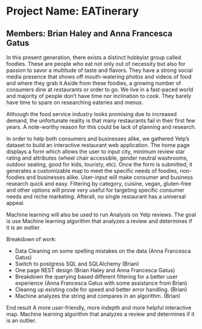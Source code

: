 # Project Name: EATinerary
## Members: Brian Haley and Anna Francesca Gatus

In this present generation, there exists a distinct hobbyist group called foodies. These are people who eat not only out of necessity but also for passion to savor a multitude of taste and flavors. They have a strong social media presence that shows off mouth-watering photos and videos of food and where they grab it.Aside from these foodies, a growing number of consumers dine at restaurants or order to go. We live in a fast-paced world and majority of people don’t have time nor inclination to cook. They barely have time to spare on researching eateries and menus. 

Although the food service industry looks promising due to increased demand, the unfortunate reality is that many restaurants fail in their first few years. A note-worthy reason for this could be lack of planning and research. 

In order to help both consumers and businesses alike, we gathered Yelp’s dataset to build an interactive restaurant web application. The home page displays a form which allows the user to input city, minimum review star rating and attributes (wheel chair accessible, gender neutral washrooms, outdoor seating, good for kids, touristy, etc). Once the form is submitted, it generates a customizable map to meet the specific needs of foodies, non-foodies and businesses alike. User-input will make consumer and business research quick and easy. Filtering by category, cuisine, vegan, gluten-free and other options will prove very useful for targeting specific consumer needs and niche marketing. Afterall, no single restaurant has a universal appeal. 

Machine learning will also be used to run Analysis on Yelp reviews. The goal is use Machine learning algorithm that analyzes a review and determines if it is an outlier. 

Breakdown of work:
- Data Cleaning on some spelling mistakes on the data (Anna Francesca Gatus)
- Switch to postgress SQL and SQLAlchemy (Brian)
- One page REST design (Brian Haley and Anna Francesca Gatus)
- Breakdown the querying based different filtering for a better user experience (Anna Francesca Gatus with some assistance from Brian)
- Cleanng up existing code for speed and better error handling. (Brian) 
- Machine analyzes the string and compares in an algorithm. (Brian)

End result
A more user-friendly, more indepth and more helpful interactive map.
Machine learning algorithm that analyzes a review and determines if it is an outlier. 
